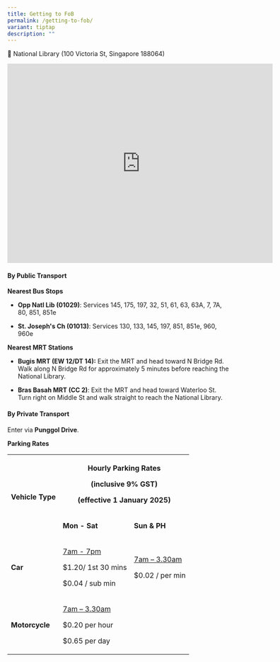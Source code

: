 ```yaml
---
title: Getting to FoB
permalink: /getting-to-fob/
variant: tiptap
description: ""
---
```

<p>📍 National Library (100 Victoria St, Singapore 188064)</p>
<div class="iframe-wrapper">
<iframe style="border:0;" height="450" width="600" allowfullscreen="true" frameborder="0" src="https://www.google.com/maps/embed?pb=!1m18!1m12!1m3!1d2371.7516857268993!2d103.85333319222872!3d1.2977177096346497!2m3!1f0!2f0!3f0!3m2!1i1024!2i768!4f13.1!3m3!1m2!1s0x31da19a524aca129%3A0xf23dddaa8432afc5!2sNational%20Library%20%2F%20Lee%20Kong%20Chian%20Reference%20Library!5e0!3m2!1sen!2ssg!4v1741057358184!5m2!1sen!2ssg"></iframe>
</div>
<h4><strong>By Public Transport</strong></h4>
<p><strong>Nearest Bus Stops</strong>
</p>
<ul data-tight="true" class="tight">
<li>
<p><strong>Opp Natl Lib (01029)</strong>: Services 145, 175, 197, 32, 51,
61, 63, 63A, 7, 7A, 80, 851, 851e</p>
</li>
<li>
<p><strong>St. Joseph's Ch (01013)</strong>: Services 130, 133, 145, 197,
851, 851e, 960, 960e</p>
</li>
</ul>
<p></p>
<p><strong>Nearest MRT Stations</strong>
</p>
<ul data-tight="true" class="tight">
<li>
<p><strong>Bugis MRT (EW 12/DT 14):</strong> Exit the MRT and head toward
N Bridge Rd. Walk along N Bridge Rd for approximately 5 minutes before
reaching the National Library.</p>
</li>
<li>
<p><strong>Bras Basah MRT (CC 2)</strong>: Exit the MRT and head toward Waterloo
St. Turn right on Middle St and walk straight to reach the National Library.</p>
</li>
</ul>
<p></p>
<h4><strong>By Private Transport</strong></h4>
<p>Enter via <strong>Punggol Drive</strong>.</p>
<p><strong>Parking Rates</strong>
</p>
<table style="minWidth: 75px">
<colgroup>
<col>
<col>
<col>
</colgroup>
<tbody>
<tr>
<th rowspan="2" colspan="1">
<p>Vehicle Type</p>
</th>
<th rowspan="1" colspan="2">
<p><strong>Hourly Parking Rates</strong>
</p>
<p>(inclusive 9% GST)</p>
<p>(effective 1 January 2025)</p>
</th>
</tr>
<tr>
<td rowspan="1" colspan="1">
<p><strong>Mon - Sat</strong>
</p>
</td>
<td rowspan="1" colspan="1">
<p><strong>Sun &amp; PH</strong>
</p>
</td>
</tr>
<tr>
<td rowspan="1" colspan="1">
<p><strong>Car</strong>
</p>
</td>
<td rowspan="1" colspan="1">
<p><u>7am - 7pm</u>
</p>
<p>$1.20/ 1st 30 mins</p>
<p>$0.04 / sub min</p>
</td>
<td rowspan="1" colspan="1">
<p><u>7am – 3.30am</u>
</p>
<p>$0.02 / per min</p>
</td>
</tr>
<tr>
<td rowspan="1" colspan="1">
<p><strong>Motorcycle</strong>
</p>
</td>
<td rowspan="1" colspan="2">
<p><u>7am – 3.30am</u>
</p>
<p>$0.20 per hour</p>
<p>$0.65 per day</p>
</td>
</tr>
</tbody>
</table>
<p></p>
